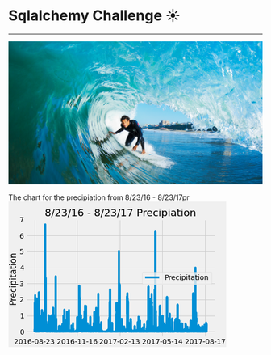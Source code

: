 # **Sqlalchemy Challenge** :sunny:
-----

![surfsup](Images/surfs-up.png)

The chart for the precipiation from 8/23/16 - 8/23/17pr
![Precipitation Plot](Images/Preciplot.png)

